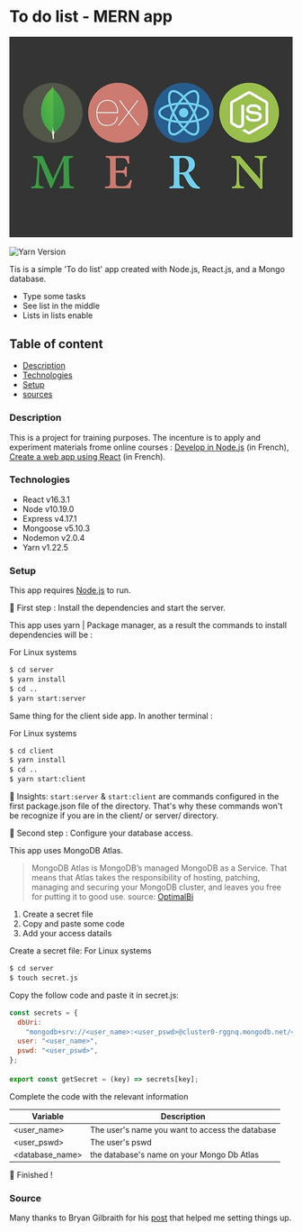 # To do list - MERN app

![MERN](https://github.com/karanilow/ToDoInReact/blob/master/img/MERN.png)

![Yarn Version](https://badgen.net/npm/v/yarn)

Tis is a simple 'To do list' app created with Node.js, React.js, and a Mongo database.

- Type some tasks
- See list in the middle
- Lists in lists enable

## Table of content

- [Description](#Description)
- [Technologies](#Technologies)
- [Setup](#Setup)
- [sources](#Source)

### Description

This is a project for training purposes. The incenture is to apply and experiment materials frome online courses : [Develop in Node.js](https://openclassrooms.com/fr/courses/1056721-des-applications-ultra-rapides-avec-node-js) (in French), [Create a web app using React](https://openclassrooms.com/fr/courses/4664381-realisez-une-application-web-avec-react-js) (in French).

### Technologies

- React v16.3.1
- Node v10.19.0
- Express v4.17.1
- Mongoose v5.10.3
- Nodemon v2.0.4
- Yarn v1.22.5

### Setup

This app requires [Node.js](https://nodejs.org/) to run.

🦶 First step :
Install the dependencies and start the server.

This app uses yarn | Package manager, as a result the commands to install dependencies will be :

For Linux systems

```sh
$ cd server
$ yarn install
$ cd ..
$ yarn start:server
```

Same thing for the client side app.
In another terminal :

For Linux systems

```sh
$ cd client
$ yarn install
$ cd ..
$ yarn start:client
```

🤿 Insights: `start:server` & `start:client` are commands configured in the first package.json file of the directory. That's why these commands won't be recognize if you are in the client/ or server/ directory.

🦶 Second step :
Configure your database access.

This app uses MongoDB Atlas.

> MongoDB Atlas is MongoDB’s managed MongoDB as a Service. That means that Atlas takes the responsibility of hosting, patching, managing and securing your MongoDB cluster, and leaves you free for putting it to good use.
> source: [OptimalBi](https://optimalbi.com/mongodb-atlas-what-why/)

1. Create a secret file
2. Copy and paste some code
3. Add your access datails

Create a secret file:
For Linux systems

```sh
$ cd server
$ touch secret.js
```

Copy the follow code and paste it in secret.js:

```js
const secrets = {
  dbUri:
    "mongodb+srv://<user_name>:<user_pswd>@cluster0-rggnq.mongodb.net/<database_name>?retryWrites=true&w=majority",
  user: "<user_name>",
  pswd: "<user_pswd>",
};

export const getSecret = (key) => secrets[key];
```

Complete the code with the relevant information

| Variable        | Description                                     |
| --------------- | ----------------------------------------------- |
| <user_name>     | The user's name you want to access the database |
| <user_pswd>     | The user's pswd                                 |
| <database_name> | the database's name on your Mongo Db Atlas      |

🥳 Finished !

### Source

Many thanks to Bryan Gilbraith for his [post](https://medium.com/@bryantheastronaut/ok-here-we-go-b9f683c5a00c) that helped me setting things up.
